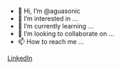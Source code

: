 - 👋 Hi, I’m @aguasonic
- 👀 I’m interested in ...
- 🌱 I’m currently learning ...
- 💞️ I’m looking to collaborate on ...
- 📫 How to reach me ...

[LinkedIn](https://www.linkedin.com/in/aguasonic/)

<!---
aguasonic/aguasonic is a ✨ special ✨ repository because its `README.md` (this file) appears on your GitHub profile.
You can click the Preview link to take a look at your changes.
--->
